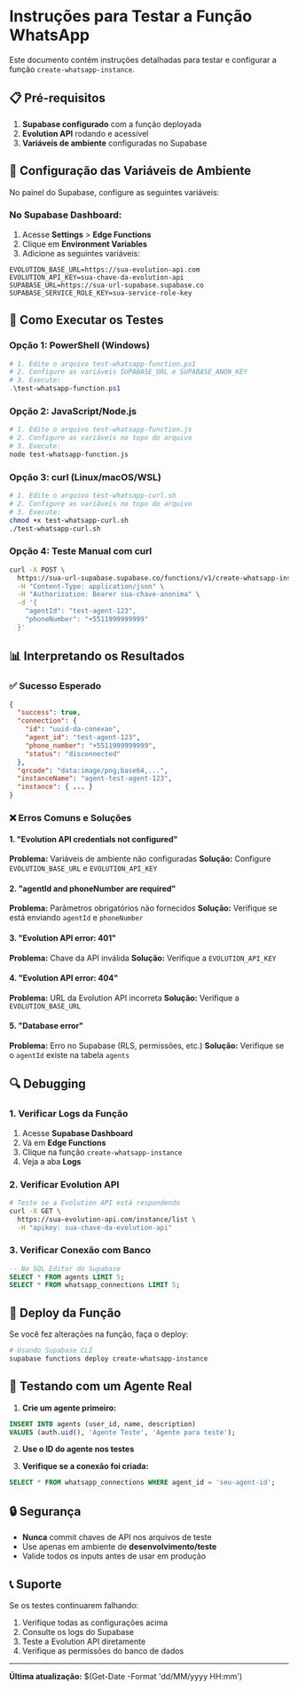 # Instruções para Testar a Função WhatsApp

Este documento contém instruções detalhadas para testar e configurar a função `create-whatsapp-instance`.

## 📋 Pré-requisitos

1. **Supabase configurado** com a função deployada
2. **Evolution API** rodando e acessível
3. **Variáveis de ambiente** configuradas no Supabase

## 🔧 Configuração das Variáveis de Ambiente

No painel do Supabase, configure as seguintes variáveis:

### No Supabase Dashboard:
1. Acesse **Settings** > **Edge Functions**
2. Clique em **Environment Variables**
3. Adicione as seguintes variáveis:

```
EVOLUTION_BASE_URL=https://sua-evolution-api.com
EVOLUTION_API_KEY=sua-chave-da-evolution-api
SUPABASE_URL=https://sua-url-supabase.supabase.co
SUPABASE_SERVICE_ROLE_KEY=sua-service-role-key
```

## 🧪 Como Executar os Testes

### Opção 1: PowerShell (Windows)
```powershell
# 1. Edite o arquivo test-whatsapp-function.ps1
# 2. Configure as variáveis SUPABASE_URL e SUPABASE_ANON_KEY
# 3. Execute:
.\test-whatsapp-function.ps1
```

### Opção 2: JavaScript/Node.js
```bash
# 1. Edite o arquivo test-whatsapp-function.js
# 2. Configure as variáveis no topo do arquivo
# 3. Execute:
node test-whatsapp-function.js
```

### Opção 3: curl (Linux/macOS/WSL)
```bash
# 1. Edite o arquivo test-whatsapp-curl.sh
# 2. Configure as variáveis no topo do arquivo
# 3. Execute:
chmod +x test-whatsapp-curl.sh
./test-whatsapp-curl.sh
```

### Opção 4: Teste Manual com curl
```bash
curl -X POST \
  https://sua-url-supabase.supabase.co/functions/v1/create-whatsapp-instance \
  -H "Content-Type: application/json" \
  -H "Authorization: Bearer sua-chave-anonima" \
  -d '{
    "agentId": "test-agent-123",
    "phoneNumber": "+5511999999999"
  }'
```

## 📊 Interpretando os Resultados

### ✅ Sucesso Esperado
```json
{
  "success": true,
  "connection": {
    "id": "uuid-da-conexao",
    "agent_id": "test-agent-123",
    "phone_number": "+5511999999999",
    "status": "disconnected"
  },
  "qrcode": "data:image/png;base64,...",
  "instanceName": "agent-test-agent-123",
  "instance": { ... }
}
```

### ❌ Erros Comuns e Soluções

#### 1. "Evolution API credentials not configured"
**Problema:** Variáveis de ambiente não configuradas
**Solução:** Configure `EVOLUTION_BASE_URL` e `EVOLUTION_API_KEY`

#### 2. "agentId and phoneNumber are required"
**Problema:** Parâmetros obrigatórios não fornecidos
**Solução:** Verifique se está enviando `agentId` e `phoneNumber`

#### 3. "Evolution API error: 401"
**Problema:** Chave da API inválida
**Solução:** Verifique a `EVOLUTION_API_KEY`

#### 4. "Evolution API error: 404"
**Problema:** URL da Evolution API incorreta
**Solução:** Verifique a `EVOLUTION_BASE_URL`

#### 5. "Database error"
**Problema:** Erro no Supabase (RLS, permissões, etc.)
**Solução:** Verifique se o `agentId` existe na tabela `agents`

## 🔍 Debugging

### 1. Verificar Logs da Função
1. Acesse **Supabase Dashboard**
2. Vá em **Edge Functions**
3. Clique na função `create-whatsapp-instance`
4. Veja a aba **Logs**

### 2. Verificar Evolution API
```bash
# Teste se a Evolution API está respondendo
curl -X GET \
  https://sua-evolution-api.com/instance/list \
  -H "apikey: sua-chave-da-evolution-api"
```

### 3. Verificar Conexão com Banco
```sql
-- No SQL Editor do Supabase
SELECT * FROM agents LIMIT 5;
SELECT * FROM whatsapp_connections LIMIT 5;
```

## 🚀 Deploy da Função

Se você fez alterações na função, faça o deploy:

```bash
# Usando Supabase CLI
supabase functions deploy create-whatsapp-instance
```

## 📱 Testando com um Agente Real

1. **Crie um agente primeiro:**
```sql
INSERT INTO agents (user_id, name, description)
VALUES (auth.uid(), 'Agente Teste', 'Agente para teste');
```

2. **Use o ID do agente nos testes**

3. **Verifique se a conexão foi criada:**
```sql
SELECT * FROM whatsapp_connections WHERE agent_id = 'seu-agent-id';
```

## 🔒 Segurança

- **Nunca** commit chaves de API nos arquivos de teste
- Use apenas em ambiente de **desenvolvimento/teste**
- Valide todos os inputs antes de usar em produção

## 📞 Suporte

Se os testes continuarem falhando:

1. Verifique todas as configurações acima
2. Consulte os logs do Supabase
3. Teste a Evolution API diretamente
4. Verifique as permissões do banco de dados

---

**Última atualização:** $(Get-Date -Format 'dd/MM/yyyy HH:mm')


